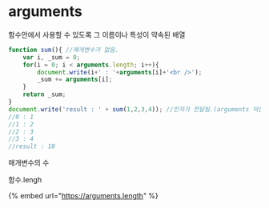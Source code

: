 # arguments

함수안에서 사용할 수 있도록 그 이름이나 특성이 약속된 배열 

```javascript
function sum(){ //매개변수가 없음.
    var i, _sum = 0;    
    for(i = 0; i < arguments.length; i++){
        document.write(i+' : '+arguments[i]+'<br />');
        _sum += arguments[i];
    }   
    return _sum;
}
document.write('result : ' + sum(1,2,3,4)); //인자가 전달됨.(arguments 덕분!)
//0 : 1
//1 : 2
//2 : 3
//3 : 4
//result : 10
```

매개변수의 수 

함수.lengh  

{% embed url="https://arguments.length" %}



